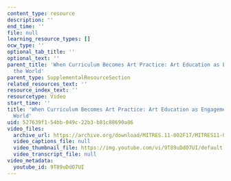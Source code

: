 ```yaml
---
content_type: resource
description: ''
end_time: ''
file: null
learning_resource_types: []
ocw_type: ''
optional_tab_title: ''
optional_text: ''
parent_title: 'When Curriculum Becomes Art Practice: Art Education as Engagement with
  the World'
parent_type: SupplementalResourceSection
related_resources_text: ''
resource_index_text: ''
resourcetype: Video
start_time: ''
title: 'When Curriculum Becomes Art Practice: Art Education as Engagement with the
  World'
uid: 527639f1-54bb-049c-22b3-b81c88690a86
video_files:
  archive_url: https://archive.org/download/MITRES.11-002F17/MITRES11-002F17_Video_08_300k.mp4
  video_captions_file: null
  video_thumbnail_file: https://img.youtube.com/vi/9T89uDdO7UI/default.jpg
  video_transcript_file: null
video_metadata:
  youtube_id: 9T89uDdO7UI
---
```


